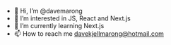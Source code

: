 - 👋 Hi, I’m @davemarong
- 👀 I’m interested in JS, React and Next.js
- 🌱 I’m currently learning Next.js
- 📫 How to reach me davekjellmarong@hotmail.com

<!---
davemarong/davemarong is a ✨ special ✨ repository because its `README.md` (this file) appears on your GitHub profile.
You can click the Preview link to take a look at your changes.
--->
